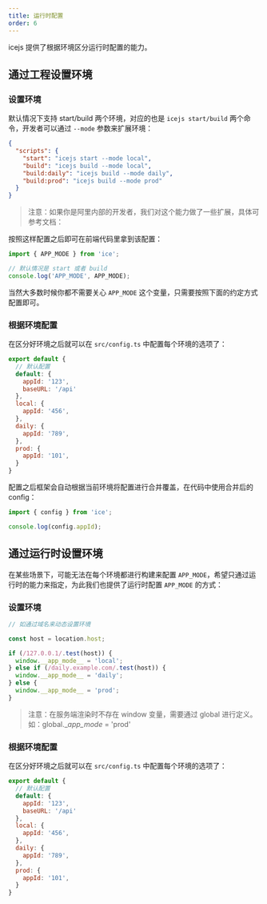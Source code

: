 ```yaml
---
title: 运行时配置
order: 6
---
```


icejs 提供了根据环境区分运行时配置的能力。

## 通过工程设置环境

### 设置环境

默认情况下支持 start/build 两个环境，对应的也是 `icejs start/build` 两个命令，开发者可以通过 `--mode` 参数来扩展环境：

```json
{
  "scripts": {
    "start": "icejs start --mode local",
    "build": "icejs build --mode local",
    "build:daily": "icejs build --mode daily",
    "build:prod": "icejs build --mode prod"
  }
}
```

> 注意：如果你是阿里内部的开发者，我们对这个能力做了一些扩展，具体可参考文档：

按照这样配置之后即可在前端代码里拿到该配置：

```js
import { APP_MODE } from 'ice';

// 默认情况是 start 或者 build
console.log('APP_MODE', APP_MODE);
```

当然大多数时候你都不需要关心 `APP_MODE` 这个变量，只需要按照下面的约定方式配置即可。

### 根据环境配置

在区分好环境之后就可以在 `src/config.ts` 中配置每个环境的选项了：

```js
export default {
  // 默认配置
  default: {
    appId: '123',
    baseURL: '/api'
  },
  local: {
    appId: '456',
  },
  daily: {
    appId: '789',
  },
  prod: {
    appId: '101',
  }
}
```

配置之后框架会自动根据当前环境将配置进行合并覆盖，在代码中使用合并后的 config：

```js
import { config } from 'ice';

console.log(config.appId);
```

## 通过运行时设置环境

在某些场景下，可能无法在每个环境都进行构建来配置 `APP_MODE`，希望只通过运行时的能力来指定，为此我们也提供了运行时配置 `APP_MODE` 的方式：

### 设置环境

```ts
// 如通过域名来动态设置环境

const host = location.host;

if (/127.0.0.1/.test(host)) {
  window.__app_mode__ = 'local';  
} else if (/daily.example.com/.test(host)) {
  window.__app_mode__ = 'daily';
} else {
  window.__app_mode__ = 'prod';
}
```

> 注意：在服务端渲染时不存在 window 变量，需要通过 global 进行定义。如：global.__app_mode_ = 'prod'     

### 根据环境配置

在区分好环境之后就可以在 `src/config.ts` 中配置每个环境的选项了：

```js
export default {
  // 默认配置
  default: {
    appId: '123',
    baseURL: '/api'
  },
  local: {
    appId: '456',
  },
  daily: {
    appId: '789',
  },
  prod: {
    appId: '101',
  }
}
```
